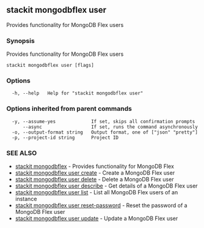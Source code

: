 ## stackit mongodbflex user

Provides functionality for MongoDB Flex users

### Synopsis

Provides functionality for MongoDB Flex users

```
stackit mongodbflex user [flags]
```

### Options

```
  -h, --help   Help for "stackit mongodbflex user"
```

### Options inherited from parent commands

```
  -y, --assume-yes             If set, skips all confirmation prompts
      --async                  If set, runs the command asynchronously
  -o, --output-format string   Output format, one of ["json" "pretty"]
  -p, --project-id string      Project ID
```

### SEE ALSO

* [stackit mongodbflex](./stackit_mongodbflex.md)	 - Provides functionality for MongoDB Flex
* [stackit mongodbflex user create](./stackit_mongodbflex_user_create.md)	 - Create a MongoDB Flex user
* [stackit mongodbflex user delete](./stackit_mongodbflex_user_delete.md)	 - Delete a MongoDB Flex user
* [stackit mongodbflex user describe](./stackit_mongodbflex_user_describe.md)	 - Get details of a MongoDB Flex user
* [stackit mongodbflex user list](./stackit_mongodbflex_user_list.md)	 - List all MongoDB Flex users of an instance
* [stackit mongodbflex user reset-password](./stackit_mongodbflex_user_reset-password.md)	 - Reset the password of a MongoDB Flex user
* [stackit mongodbflex user update](./stackit_mongodbflex_user_update.md)	 - Update a MongoDB Flex user

